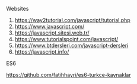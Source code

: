 Websites

1. https://way2tutorial.com/javascript/tutorial.php
2. https://www.javascript.com/
3. https://javascript.sitesi.web.tr/
4. https://www.tutorialspoint.com/javascript/
5. https://www.btdersleri.com/javascript-dersleri
6. https://javascript.info/


ES6

https://github.com/fatihhayri/es6-turkce-kaynaklar
